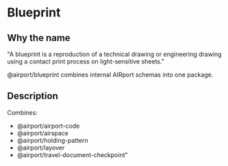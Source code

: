 # Blueprint

## Why the name 

"A blueprint is a reproduction of a technical drawing or engineering drawing using a contact print process on light-sensitive sheets."

@airport/blueprint combines internal AIRport schemas into one package.

## Description

Combines:
- @airport/airport-code
- @airport/airspace
- @airport/holding-pattern
- @airport/layover
- @airport/travel-document-checkpoint"